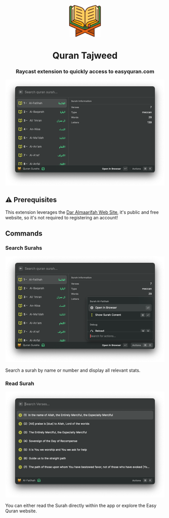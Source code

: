 <p align="center">
  <img width=100 src="./assets/quran-3.png">
</p>

<h1 align="center">Quran Tajweed</h1>

<h3 align="center">
Raycast extension to quickly access to easyquran.com
</h3>

![Header](metadata/quran-tajweed-1.png)

## ⚠️ Prerequisites

This extension leverages the [Dar Almaarifah Web Site](https://easyquran.com/en/), it's public and free website, so it's not required to registering an account!

## Commands

### Search Surahs

![Search Surahs](metadata/quran-tajweed-2.png)

Search a surah by name or number and display all relevant stats.

### Read Surah

![Read Surah](metadata/quran-tajweed-3.png)

You can either read the Surah directly within the app or explore the Easy Quran website.